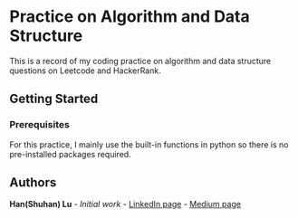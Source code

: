 
# Practice on Algorithm and Data Structure

This is a record of my coding practice on algorithm and data structure questions on Leetcode and HackerRank.


## Getting Started

### Prerequisites

For this practice, I mainly use the built-in functions in python so there is no pre-installed packages required.

## Authors

**Han(Shuhan) Lu** - *Initial work* - [LinkedIn page](https://www.linkedin.com/in/shuhan-lu/) - [Medium page](https://medium.com/@lushuhan95)


